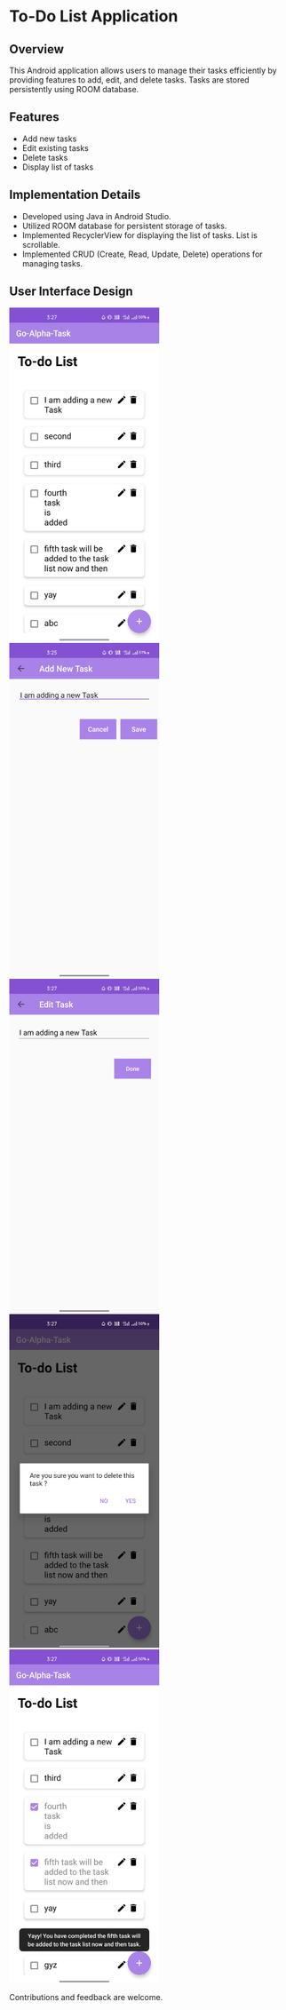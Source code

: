 # To-Do List Application 

## Overview

This Android application allows users to manage their tasks efficiently by providing features to add, edit, and delete tasks. Tasks are stored persistently using ROOM database.

## Features

- Add new tasks
- Edit existing tasks
- Delete tasks
- Display list of tasks

## Implementation Details

- Developed using Java in Android Studio.
- Utilized ROOM database for persistent storage of tasks.
- Implemented RecyclerView for displaying the list of tasks. List is scrollable.
- Implemented CRUD (Create, Read, Update, Delete) operations for managing tasks.

## User Interface Design

<img src="Images/main_screen.jpg" height='auto' width='270'/>
<img src="Images/add.jpg" height='auto' width='270'/>
<img src="Images/edit.jpg" height='auto' width='270'/>
<img src="Images/delete.jpg" height='auto' width='270'/>
<img src="Images/task_completed.jpg" height='auto' width='270'/>

Contributions and feedback are welcome.


